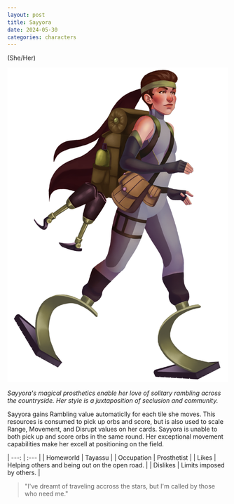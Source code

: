```yaml
---
layout: post
title: Sayyora
date: 2024-05-30
categories: characters
---
```

(She/Her)

![Full body portrait of Sayyora](/assets/images/2024-05-30-sayyora/sayyora.png)

*Sayyora's magical prosthetics enable her love of solitary rambling across the countryside. Her style is a juxtaposition of seclusion and community.*

Sayyora gains Rambling value automaticlly for each tile she moves. This resources is consumed to pick up orbs and score, but is also used to scale Range, Movement, and Disrupt values on her cards. Sayyora is unable to both pick up and score orbs in the same round. Her exceptional movement capabilities make her excell at positioning on the field.

| ---: | :--- |
| Homeworld  | Tayassu |
| Occupation | Prosthetist |
| Likes      | Helping others and being out on the open road. |
| Dislikes   | Limits imposed by others. |

> "I've dreamt of traveling accross the stars, but I'm called by those who need me."
